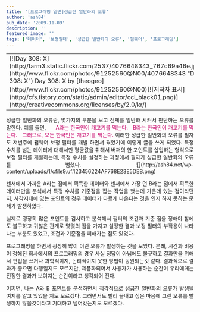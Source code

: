```yaml
---
title: '[프로그래밍 일반]성급한 일반화의 오류'
author: 'ash84'
pub_date: '2009-11-09'
description: ''
featured_image: ''
tags: ['데이터', '보정필터', '성급한 일반화의 오류', '펌웨어', '프로그래밍']
---
```



<table class="flickrImgSearch"><tbody><tr><td>[![Day 308: X](http://farm3.static.flickr.com/2537/4076648343_767c69a46e.jpg)](http://www.flickr.com/photos/91252560@N00/4076648343 "Day 308: X")  
<span>Day 308: X by [theogeo](http://www.flickr.com/photos/91252560@N00)</span>[![저작자 표시](http://cfs.tistory.com/static/admin/editor/ccl_black01.png)](http://creativecommons.org/licenses/by/2.0/kr/)</td></tr></tbody></table><div style="TEXT-ALIGN: justify"> 성급한 일반화의 오류란, 몇가지의 부분을 보고 전체를 일반화 시켜서 판단하는 오류를 말한다.   
 예를 들면,   
    
<font color="#c8056a">  A라는 한국인이 개고기를 먹는다.   
   B라는 한국인이 개고기를 먹는다.   
   그러므로, 모든 한국인은 개고기를 먹는다.   
</font>  
 이러한 성급한 일반화의 오류를 필자도 저번주에 펌웨어 보정 필터를 개발 하면서 겪었기에 이렇게 글을 쓰게 되었다. 특정 수치를 넘는 데이터에 대해서만 평균값을 취해서 버퍼의 한 포인트를 삽입하는 형식으로 보정 필터를 개발하는데, 특정 수치를 설정하는 과정에서 필자가 성급한 일반화의 오류를 범했다. ![](http://ash84.net/wp-content/uploads/1/cfile9.uf.123456224AF768E23E5DEB.png)

센서에서 가까운 A라는 점에서 획득한 데이터와 센서에서 가장 먼 B라는 점에서 획득한 데이터만을 분석해서 특정 수치를 기준점을 잡는 작업을 했는데 가운데 있는 점이라던지, 사각지대에 있는 포인트의 경우 데이터가 다르게 나온다는 것을 인지 하지 못하는 문제가 발생하였다.

실제로 굉장히 많은 포인트를 검사하고 분석해서 필터의 조건과 기준 점을 정해야 함에도 불구하고 귀찮은 관계로 몇몇의 점을 가지고 설정한 결과 보정 필터의 부작용이 나타나는 부분도 있었고, 조건과 기준점을 피해가는 점도 있었다.

프로그래밍을 하면서 굉장히 많이 이런 오류가 발생하는 것을 보았다. 본래, 시간과 비용이 정해진 회사에서의 프로그래밍의 경우 사실 정답이 아님에도 불구하고 결과만을 위해서 편법을 쓰거나 과학적이지, 논리적이지 못한 방법이 동원되는것 같다. 결과적으로 결과가 좋으면 다행일지도 모르지만, 제품화되어서 사용자가 사용하는 순간이 우리에게는 진정한 결과가 보여지는 순간이라고 생각되어 진다.

어쩌면, 나는 A와 B 포인트를 분석하면서 직감적으로 성급한 일반화의 오류가 발생될 여지를 알고 있었을 지도 모르겠다. 그러면서도 빨리 끝내고 싶은 마음에 그런 오류를 발생하지 않을것이라고 기대하고 넘어갔는지도 모르겠다.

</div><div style="TEXT-ALIGN: justify">  

</div>

